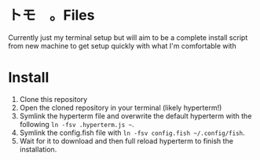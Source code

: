 # トモ　。Files

Currently just my terminal setup but will aim to be a complete install script from new machine to get setup quickly with what I'm comfortable with

# Install

1. Clone this repository
2. Open the cloned repository in your terminal (likely hyperterm!)
3. Symlink the hyperterm file and overwrite the default hyperterm with the following `ln -fsv .hyperterm.js ~`.
4. Symlink the config.fish file with `ln -fsv config.fish ~/.config/fish`.
5. Wait for it to download and then full reload hyperterm to finish the installation.
